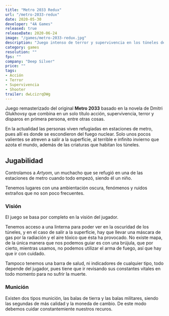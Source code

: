 ```yaml
---
title: "Metro 2033 Redux"
url: "/metro-2033-redux"
date: 2020-05-30
developer: "4A Games"
released: true
releaseDate: 2020-06-24
image: "/games/metro-2033-redux.jpg"
description: "Juego intenso de terror y supervivencia en los túneles de metro de Moscú en un mundo post guerra nuclear. Debes sobrevivir a lo que espera fuera de los refugios, una especie que ha evolucionado y ahora domina el exterior."
category: games
resolution: ""
fps: ""
company: "Deep Silver"
price: ""
tags:
- Acción
- Terror
- Supervivencia
- Shooter
trailer: dwLcizrqDWg
---
```


Juego remasterizado del original **Metro 2033** basado en la novela de Dmitri Glukhovsy que combina en un solo título acción, supervivencia, terror y disparos en primera persona, entre otras cosas.

En la actualidad las personas viven refugiadas en estaciones de metro, pues allí es donde se escondieron del fuego nuclear. Solo unos pocos valientes se atreven a salir a la superficie, al terrible e infinito invierno que azota el mundo, además de las criaturas que habitan los túneles.

## Jugabilidad

Controlamos a *Artyom*, un muchacho que se refugió en una de las estaciones de metro cuando todo empezó, siendo él un niño.

Tenemos lugares con una ambientación oscura, fenómenos y ruidos extraños que no son poco frecuentes. 

### Visión

El juego se basa por completo en la visión del jugador.

Tenemos acceso a una linterna para poder ver en la oscuridad de los túneles, y en el caso de salir a la superficie, hay que llevar una máscara de gas por la radiación y el aire tóxico que ésta ha provocado. No existe mapa, de la única manera que nos podemos guiar es con una brújula, que por cierto, mientras usamos, no podemos utilizar el arma de fuego, así que hay que ir con cuidado.

Tampoco tenemos una barra de salud, ni indicadores de cualquier tipo, todo depende del jugador, pues tiene que ir revisando sus constantes vitales en todo momento para no sufrir la muerte.

### Munición

Existen dos tipos munición, las balas de tierra y las balas militares, siendo las segundas de más calidad y la moneda de cambio. De este modo debemos cuidar constantemiente nuestros recuros.